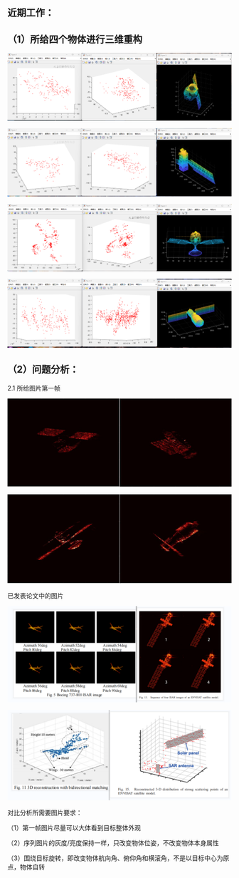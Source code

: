 ## 近期工作：

## （1）所给四个物体进行三维重构

![Fig1](./images/2023.08.14/Fig1.png)

![Aura](./images/2023.08.14/Aura.png)

![MRO](./images/2023.08.14/MRO.png)

![Tg](./images/2023.08.14/Tg.png)

## （2）问题分析：

2.1 所给图片第一帧

![Fig1Aura](./images/2023.08.14/Fig1Aura.png)

![MROTG](./images/2023.08.14/MROTG.png)

已发表论文中的图片

![BoeEnvisat](./images/2023.08.14/BoeEnvisat.png)

![BoeEnvira](./images/2023.08.14/BoeEnvira.png)

对比分析所需要图片要求：

（1）第一帧图片尽量可以大体看到目标整体外观

（2）序列图片的灰度/亮度保持一样，只改变物体位姿，不改变物体本身属性

（3）围绕目标旋转，即改变物体航向角、俯仰角和横滚角，不是以目标中心为原点，物体自转

